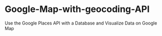 # Google-Map-with-geocoding-API
Use the Google Places API with a Database and Visualize Data on Google Map
